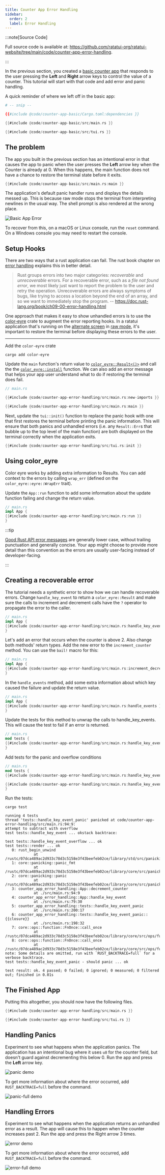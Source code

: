 ```yaml
---
title: Counter App Error Handling
sidebar:
  order: 2
  label: Error Handling
---
```


:::note[Source Code]

Full source code is available at:
<https://github.com/ratatui-org/ratatui-website/tree/main/code/counter-app-error-handling>.

:::

In the previous section, you created a [basic counter app](../basic-app/) that responds to the user
pressing the **Left** and **Right** arrow keys to control the value of a counter. This tutorial will
start with that code and add error and panic handling.

A quick reminder of where we left off in the basic app:

<!-- Note: these includes are correct - they link to the basic app as it's the starting point -->

```toml collapsed title="Cargo.toml (click to expand)"
# -- snip --

{{#include @code/counter-app-basic/Cargo.toml:dependencies }}
```

```rust collapsed title="main.rs (click to expand)"
{{#include @code/counter-app-basic/src/main.rs }}
```

```rust collapsed title="tui.rs (click to expand)"
{{#include @code/counter-app-basic/src/tui.rs }}
```

## The problem

The app you built in the previous section has an intentional error in that causes the app to panic
when the user presses the **Left** arrow key when the Counter is already at 0. When this happens,
the main function does not have a chance to restore the terminal state before it exits.

```rust title="src/main.rs (from basic app)" {3,5}
{{#include @code/counter-app-basic/src/main.rs:main }}
```

The application's default panic handler runs and displays the details messed up. This is because raw
mode stops the terminal from interpreting newlines in the usual way. The shell prompt is also
rendered at the wrong place.

![Basic App Error](./basic-app-error.gif)

To recover from this, on a macOS or Linux console, run the `reset` command. On a Windows console you
may need to restart the console.

## Setup Hooks

There are two ways that a rust application can fail. The rust book chapter on [error handling] explains
this in better detail.

[error handling]: https://doc.rust-lang.org/book/ch09-00-error-handling.html

> Rust groups errors into two major categories: _recoverable_ and _unrecoverable_ errors. For a
> recoverable error, such as a _file not found error_, we most likely just want to report the
> problem to the user and retry the operation. Unrecoverable errors are always symptoms of bugs,
> like trying to access a location beyond the end of an array, and so we want to immediately stop
> the program. -- <https://doc.rust-lang.org/book/ch09-00-error-handling.html>

One approach that makes it easy to show unhandled errors is to use the [color-eyre] crate to augment
the error reporting hooks. In a ratatui application that's running on the [alternate screen] in [raw
mode],
it's important to restore the terminal before displaying these errors to the user.

[color-eyre]: https://crates.io/crates/color-eyre
[alternate screen]: /concepts/backends/alternate-screen/
[raw mode]: /concepts/backends/raw-mode/

---

Add the `color-eyre` crate

```shell title="add color-eyre"
cargo add color-eyre
```

Update the `main` function's return value to [`color_eyre::Result<()>`] and call the the
[`color_eyre::install`] function. We can also add an error message that helps your app user
understand what to do if restoring the terminal does fail.

[`color_eyre::Result<()>`]: https://docs.rs/eyre/latest/eyre/type.Result.html
[`color_eyre::install`]: https://docs.rs/color-eyre/latest/color_eyre/fn.install.html

```rust {8,12} ins={9,13-17}
// main.rs

{{#include @code/counter-app-error-handling/src/main.rs:new-imports }}

{{#include @code/counter-app-error-handling/src/main.rs:main }}
```

Next, update the `tui::init()` function to replace the panic hook with one that first restores the
terminal before printing the panic information. This will ensure that both panics and unhandled
errors (i.e. any `Result::Err`s that bubble up to the top level of the main function) are both
displayed on the terminal correctly when the application exits.

```rust title=tui.rs ins={5,9-15}
{{#include @code/counter-app-error-handling/src/tui.rs:init }}
```

## Using color_eyre

Color eyre works by adding extra information to Results. You can add context to the errors by
calling `wrap_err` (defined on the `color_eyre::eyre::WrapErr` trait).

Update the `App::run` function to add some information about the update function failing and change
the return value.

```rust {4,7}
// main.rs
impl App {
{{#include @code/counter-app-error-handling/src/main.rs:run }}
}
```

:::tip

[Good Rust API error messages] are generally lower case, without trailing punctuation and generally
concise. Your app might choose to provide more detail than this convention as the errors are usually
user-facing instead of developer-facing.

[Good Rust API error messages]:
  https://rust-lang.github.io/api-guidelines/interoperability.html#c-good-err

:::

## Creating a recoverable error

The tutorial needs a synthetic error to show how we can handle recoverable errors. Change
`handle_key_event` to return a `color_eyre::Result` and make sure the calls to increment and
decrement calls have the `?` operator to propagate the error to the caller.

```rust {3,6,7}
// main.rs
impl App {
{{#include @code/counter-app-error-handling/src/main.rs:handle_key_event }}
}
```

Let's add an error that occurs when the counter is above 2. Also change both methods' return types.
Add the new error to the `increment_counter` method. You can use the `bail!` macro for this:

```rust {3,8} ins={10-12}
// main.rs
impl App {
{{#include @code/counter-app-error-handling/src/main.rs:increment_decrement }}
}
```

In the `handle_events` method, add some extra information about which key caused the failure and
update the return value.

```rust {4, 9-11}
// main.rs
impl App {
{{#include @code/counter-app-error-handling/src/main.rs:handle_events }}
}
```

Update the tests for this method to unwrap the calls to handle_key_events. This will cause the test
to fail if an error is returned.

```rust {6,9,13}
// main.rs
mod tests {
{{#include @code/counter-app-error-handling/src/main.rs:handle_key_event test }}
}
```

Add tests for the panic and overflow conditions

```rust
// main.rs
mod tests {
{{#include @code/counter-app-error-handling/src/main.rs:handle_key_event_panic }}

{{#include @code/counter-app-error-handling/src/main.rs:handle_key_event_overflow }}
}
```

Run the tests:

```shell title="run tests"
cargo test
```

```text collapse={8-27}
running 4 tests
thread 'tests::handle_key_event_panic' panicked at code/counter-app-error-handling/src/main.rs:94:9:
attempt to subtract with overflow
test tests::handle_key_event ... okstack backtrace:

test tests::handle_key_event_overflow ... ok
test tests::render ... ok
   0: rust_begin_unwind
             at /rustc/07dca489ac2d933c78d3c5158e3f43beefeb02ce/library/std/src/panicking.rs:645:5
   1: core::panicking::panic_fmt
             at /rustc/07dca489ac2d933c78d3c5158e3f43beefeb02ce/library/core/src/panicking.rs:72:14
   2: core::panicking::panic
             at /rustc/07dca489ac2d933c78d3c5158e3f43beefeb02ce/library/core/src/panicking.rs:144:5
   3: counter_app_error_handling::App::decrement_counter
             at ./src/main.rs:94:9
   4: counter_app_error_handling::App::handle_key_event
             at ./src/main.rs:79:30
   5: counter_app_error_handling::tests::handle_key_event_panic
             at ./src/main.rs:200:17
   6: counter_app_error_handling::tests::handle_key_event_panic::{{closure}}
             at ./src/main.rs:198:32
   7: core::ops::function::FnOnce::call_once
             at /rustc/07dca489ac2d933c78d3c5158e3f43beefeb02ce/library/core/src/ops/function.rs:250:5
   8: core::ops::function::FnOnce::call_once
             at /rustc/07dca489ac2d933c78d3c5158e3f43beefeb02ce/library/core/src/ops/function.rs:250:5
note: Some details are omitted, run with `RUST_BACKTRACE=full` for a verbose backtrace.
test tests::handle_key_event_panic - should panic ... ok

test result: ok. 4 passed; 0 failed; 0 ignored; 0 measured; 0 filtered out; finished in 0.01s
```

## The Finished App

Putting this altogether, you should now have the following files.

```rust collapsed title="main.rs (click to expand)"
{{#include @code/counter-app-error-handling/src/main.rs }}
```

```rust collapsed title="tui.rs (click to expand)"
{{#include @code/counter-app-error-handling/src/tui.rs }}
```

## Handling Panics

Experiment to see what happens when the application panics. The application has an intentional bug
where it uses `u8` for the counter field, but doesn't guard against decrementing this below 0. Run
the app and press the **Left** arrow key.

![panic demo](./panic.png)

To get more information about where the error occurred, add `RUST_BACKTRACE=full` before the
command.

![panic-full demo](./panic-full.png)

## Handling Errors

Experiment to see what happens when the application returns an unhandled error as a result. The app
will cause this to happen when the counter increases past 2. Run the app and press the Right arrow 3
times.

![error demo](./error.png)

To get more information about where the error occurred, add `RUST_BACKTRACE=full` before the
command.

![error-full demo](./error-full.png)

